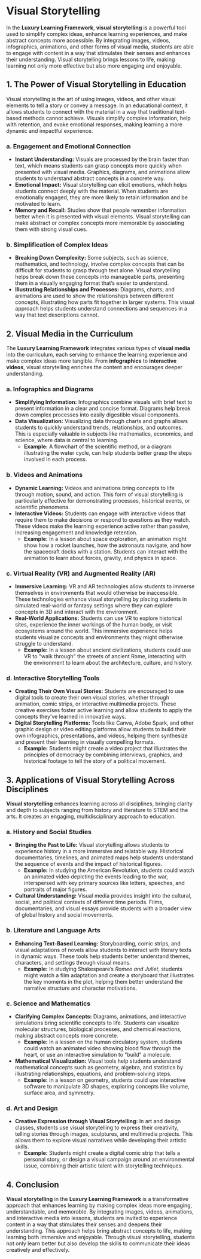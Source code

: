 # Visual Storytelling

In the **Luxury Learning Framework**, **visual storytelling** is a powerful tool used to simplify complex ideas, enhance learning experiences, and make abstract concepts more accessible. By integrating images, videos, infographics, animations, and other forms of visual media, students are able to engage with content in a way that stimulates their senses and enhances their understanding. Visual storytelling brings lessons to life, making learning not only more effective but also more engaging and enjoyable.

## 1. **The Power of Visual Storytelling in Education**

Visual storytelling is the art of using images, videos, and other visual elements to tell a story or convey a message. In an educational context, it allows students to connect with the material in a way that traditional text-based methods cannot achieve. Visuals simplify complex information, help with retention, and evoke emotional responses, making learning a more dynamic and impactful experience.

### a. **Engagement and Emotional Connection**
- **Instant Understanding:** Visuals are processed by the brain faster than text, which means students can grasp concepts more quickly when presented with visual media. Graphics, diagrams, and animations allow students to understand abstract concepts in a concrete way.
- **Emotional Impact:** Visual storytelling can elicit emotions, which helps students connect deeply with the material. When students are emotionally engaged, they are more likely to retain information and be motivated to learn.
- **Memory and Recall:** Studies show that people remember information better when it is presented with visual elements. Visual storytelling can make abstract or complex concepts more memorable by associating them with strong visual cues.

### b. **Simplification of Complex Ideas**
- **Breaking Down Complexity:** Some subjects, such as science, mathematics, and technology, involve complex concepts that can be difficult for students to grasp through text alone. Visual storytelling helps break down these concepts into manageable parts, presenting them in a visually engaging format that’s easier to understand.
- **Illustrating Relationships and Processes:** Diagrams, charts, and animations are used to show the relationships between different concepts, illustrating how parts fit together in larger systems. This visual approach helps students understand connections and sequences in a way that text descriptions cannot.

## 2. **Visual Media in the Curriculum**

The **Luxury Learning Framework** integrates various types of **visual media** into the curriculum, each serving to enhance the learning experience and make complex ideas more tangible. From **infographics** to **interactive videos**, visual storytelling enriches the content and encourages deeper understanding.

### a. **Infographics and Diagrams**
- **Simplifying Information:** Infographics combine visuals with brief text to present information in a clear and concise format. Diagrams help break down complex processes into easily digestible visual components.
- **Data Visualization:** Visualizing data through charts and graphs allows students to quickly understand trends, relationships, and outcomes. This is especially valuable in subjects like mathematics, economics, and science, where data is central to learning.
    - **Example:** A flowchart of the scientific method, or a diagram illustrating the water cycle, can help students better grasp the steps involved in each process.

### b. **Videos and Animations**
- **Dynamic Learning:** Videos and animations bring concepts to life through motion, sound, and action. This form of visual storytelling is particularly effective for demonstrating processes, historical events, or scientific phenomena.
- **Interactive Videos:** Students can engage with interactive videos that require them to make decisions or respond to questions as they watch. These videos make the learning experience active rather than passive, increasing engagement and knowledge retention.
    - **Example:** In a lesson about space exploration, an animation might show how a rocket launches, how the astronauts navigate, and how the spacecraft docks with a station. Students can interact with the animation to learn about forces, gravity, and physics in space.

### c. **Virtual Reality (VR) and Augmented Reality (AR)**
- **Immersive Learning:** VR and AR technologies allow students to immerse themselves in environments that would otherwise be inaccessible. These technologies enhance visual storytelling by placing students in simulated real-world or fantasy settings where they can explore concepts in 3D and interact with the environment.
- **Real-World Applications:** Students can use VR to explore historical sites, experience the inner workings of the human body, or visit ecosystems around the world. This immersive experience helps students visualize concepts and environments they might otherwise struggle to understand.
    - **Example:** In a lesson about ancient civilizations, students could use VR to "walk through" the streets of ancient Rome, interacting with the environment to learn about the architecture, culture, and history.

### d. **Interactive Storytelling Tools**
- **Creating Their Own Visual Stories:** Students are encouraged to use digital tools to create their own visual stories, whether through animation, comic strips, or interactive multimedia projects. These creative exercises foster active learning and allow students to apply the concepts they’ve learned in innovative ways.
- **Digital Storytelling Platforms:** Tools like Canva, Adobe Spark, and other graphic design or video editing platforms allow students to build their own infographics, presentations, and videos, helping them synthesize and present their learning in visually compelling formats.
    - **Example:** Students might create a video project that illustrates the principles of democracy by combining interviews, graphics, and historical footage to tell the story of a political movement.

## 3. **Applications of Visual Storytelling Across Disciplines**

**Visual storytelling** enhances learning across all disciplines, bringing clarity and depth to subjects ranging from history and literature to STEM and the arts. It creates an engaging, multidisciplinary approach to education.

### a. **History and Social Studies**
- **Bringing the Past to Life:** Visual storytelling allows students to experience history in a more immersive and relatable way. Historical documentaries, timelines, and animated maps help students understand the sequence of events and the impact of historical figures.
    - **Example:** In studying the American Revolution, students could watch an animated video depicting the events leading to the war, interspersed with key primary sources like letters, speeches, and portraits of major figures.
- **Cultural Understanding:** Visual media provides insight into the cultural, social, and political contexts of different time periods. Films, documentaries, and visual essays provide students with a broader view of global history and social movements.

### b. **Literature and Language Arts**
- **Enhancing Text-Based Learning:** Storyboarding, comic strips, and visual adaptations of novels allow students to interact with literary texts in dynamic ways. These tools help students better understand themes, characters, and settings through visual means.
    - **Example:** In studying Shakespeare’s *Romeo and Juliet*, students might watch a film adaptation and create a storyboard that illustrates the key moments in the plot, helping them better understand the narrative structure and character motivations.

### c. **Science and Mathematics**
- **Clarifying Complex Concepts:** Diagrams, animations, and interactive simulations bring scientific concepts to life. Students can visualize molecular structures, biological processes, and chemical reactions, making abstract concepts more concrete.
    - **Example:** In a lesson on the human circulatory system, students could watch an animated video showing blood flow through the heart, or use an interactive simulation to "build" a molecule.
- **Mathematical Visualization:** Visual tools help students understand mathematical concepts such as geometry, algebra, and statistics by illustrating relationships, equations, and problem-solving steps.
    - **Example:** In a lesson on geometry, students could use interactive software to manipulate 3D shapes, exploring concepts like volume, surface area, and symmetry.

### d. **Art and Design**
- **Creative Expression through Visual Storytelling:** In art and design classes, students use visual storytelling to express their creativity, telling stories through images, sculptures, and multimedia projects. This allows them to explore visual narratives while developing their artistic skills.
    - **Example:** Students might create a digital comic strip that tells a personal story, or design a visual campaign around an environmental issue, combining their artistic talent with storytelling techniques.

## 4. **Conclusion**

**Visual storytelling** in the **Luxury Learning Framework** is a transformative approach that enhances learning by making complex ideas more engaging, understandable, and memorable. By integrating images, videos, animations, and interactive media into lessons, students are invited to experience content in a way that stimulates their senses and deepens their understanding. This approach helps bring abstract concepts to life, making learning both immersive and enjoyable. Through visual storytelling, students not only learn better but also develop the skills to communicate their ideas creatively and effectively.
